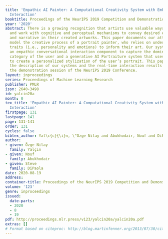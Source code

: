 ```yaml
---
title: 'Empathic AI Painter: A Computational Creativity System with Embodied Conversational
  Interaction'
booktitle: Proceedings of the NeurIPS 2019 Competition and Demonstration Track
year: '2020'
abstract: There is a growing recognition that artists use valuable ways to understand
  and work with cognitive and perceptual mechanisms to convey desired experiences
  and narrative in their created artworks. This paper documents our attempt to computationally
  model the creative process of a portrait painter, who relies on understanding human
  traits (i.e., personality and emotions) to inform their art. Our system includes
  an empathic conversational interaction component to capture the dominant personality
  category of the user and a generative AI Portraiture system that uses this categorization
  to create a personalized stylization of the user’s portrait. This paper includes
  the description of our systems and the real-time interaction results obtained during
  the demonstration session of the NeurIPS 2019 Conference.
layout: inproceedings
series: Proceedings of Machine Learning Research
publisher: PMLR
issn: 2640-3498
id: yalcin20a
month: 0
tex_title: 'Empathic AI Painter: A Computational Creativity System with Embodied Conversational
  Interaction'
firstpage: 131
lastpage: 141
page: 131-141
order: 131
cycles: false
bibtex_author: Yal\c{c}{\i}n, \"Ozge Nilay and Abukhodair, Nouf and DiPaola, Steve
author:
- given: Özge Nilay
  family: Yalçın
- given: Nouf
  family: Abukhodair
- given: Steve
  family: DiPaola
date: 2020-08-19
address: 
container-title: Proceedings of the NeurIPS 2019 Competition and Demonstration Track
volume: '123'
genre: inproceedings
issued:
  date-parts:
  - 2020
  - 8
  - 19
pdf: http://proceedings.mlr.press/v123/yalcin20a/yalcin20a.pdf
extras: []
# Format based on citeproc: http://blog.martinfenner.org/2013/07/30/citeproc-yaml-for-bibliographies/
---
```

